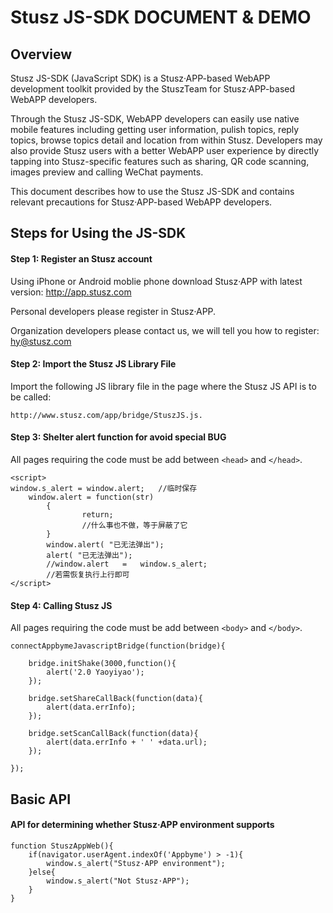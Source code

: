 # Stusz JS-SDK DOCUMENT & DEMO

## Overview

Stusz JS-SDK (JavaScript SDK) is a Stusz·APP-based WebAPP development toolkit provided by the StuszTeam for Stusz·APP-based WebAPP developers.

Through the Stusz JS-SDK, WebAPP developers can easily use native mobile features including getting user information, pulish topics, reply topics, browse topics detail and location from within Stusz. Developers may also provide Stusz users with a better WebAPP user experience by directly tapping into Stusz-specific features such as sharing, QR code scanning, images preview and calling WeChat payments.

This document describes how to use the Stusz JS-SDK and contains relevant precautions for Stusz·APP-based WebAPP developers.

## Steps for Using the JS-SDK

#### Step 1: Register an Stusz account
Using iPhone or Android moblie phone download Stusz·APP with latest version: http://app.stusz.com

Personal developers please register in Stusz·APP.

Organization developers please contact us, we will tell you how to register: hy@stusz.com

#### Step 2: Import the Stusz JS Library File
Import the following JS library file in the page where the Stusz JS API is to be called: 
```
http://www.stusz.com/app/bridge/StuszJS.js.
```

#### Step 3: Shelter alert function for avoid special BUG
All pages requiring the code must be add between `<head>` and `</head>`.
```
<script> 
window.s_alert = window.alert;   //临时保存 
    window.alert = function(str) 
        { 
                return; 
                //什么事也不做，等于屏蔽了它 
        } 
        window.alert( "已无法弹出"); 
        alert( "已无法弹出"); 
        //window.alert   =   window.s_alert; 
		//若需恢复执行上行即可
</script>
```

#### Step 4: Calling Stusz JS
All pages requiring the code must be add between `<body>` and `</body>`.
```
connectAppbymeJavascriptBridge(function(bridge){
                               
    bridge.initShake(3000,function(){
        alert('2.0 Yaoyiyao');
    });
      
    bridge.setShareCallBack(function(data){
        alert(data.errInfo);
    });
                               
    bridge.setScanCallBack(function(data){
        alert(data.errInfo + ' ' +data.url);
    });
    
});
```

## Basic API

#### API for determining whether Stusz·APP environment supports
```
function StuszAppWeb(){
    if(navigator.userAgent.indexOf('Appbyme') > -1){
        window.s_alert("Stusz·APP environment");
    }else{
        window.s_alert("Not Stusz·APP");
    }
}
```
